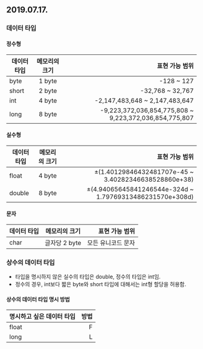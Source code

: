 ## 2019.07.17.

### 데이터 타입

#### 정수형
|데이터 타입|메모리의 크기|표현 가능 범위|
|---|:---:|---:|
|byte|1 byte|-128 ~ 127|
|short|2 byte|-32,768 ~ 32,767|
|int|4 byte|-2,147,483,648 ~ 2,147,483,647|
|long|8 byte|-9,223,372,036,854,775,808 ~ 9,223,372,036,854,775,807|

#### 실수형
|데이터 타입|메모리의 크기|표현 가능 범위|
|---|:---:|---:|
|float|4 byte|±(1.40129846432481707e-45 ~ 3.40282346638528860e+38)|
|double|8 byte|±(4.94065645841246544e-324d ~ 1.79769313486231570e+308d)|

#### 문자
|데이터 타입|메모리의 크기|표현 가능 범위|
|---|:---:|---:|
|char|글자당 2 byte|모든 유니코드 문자|



### 상수의 데이터 타입

* 타입을 명시하지 않은 실수의 타입은 double, 정수의 타입은 int임.
* 정수의 경우, int보다 짧은 byte와 short 타입에 대해서는 int형 할당을 허용함.

#### 상수의 데이터 타입 명시 방법
|명시하고 싶은 데이터 타입|방법|
|---|---:|
|float|F|
|long|L|